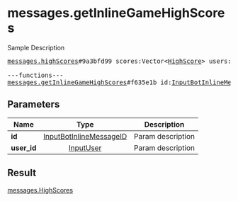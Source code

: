# messages.getInlineGameHighScores

Sample Description

<pre>
<a href="../constructor/messages.highScores.md">messages.highScores</a>#9a3bfd99 scores:Vector&lt;<a href="../type/HighScore.md">HighScore</a>&gt; users:Vector&lt;<a href="../type/User.md">User</a>&gt; = <a href="../type/messages.HighScores.md">messages.HighScores</a>;

---functions---
<a href="../method/messages.getInlineGameHighScores.md">messages.getInlineGameHighScores</a>#f635e1b id:<a href="../type/InputBotInlineMessageID.md">InputBotInlineMessageID</a> user_id:<a href="../type/InputUser.md">InputUser</a> = <a href="../type/messages.HighScores.md">messages.HighScores</a>;</pre>
## Parameters

| Name | Type | Description |
|------|:----:|-------------|
| **id** | <a href="../type/InputBotInlineMessageID.md">InputBotInlineMessageID</a> | Param description |
| **user_id** | <a href="../type/InputUser.md">InputUser</a> | Param description |

## Result

<a href="../type/messages.HighScores.md">messages.HighScores</a>

